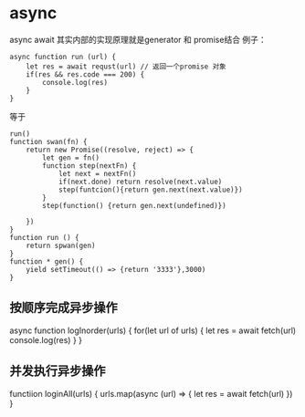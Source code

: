 # async
async await 其实内部的实现原理就是generator 和 promise结合
例子：
```
async function run (url) {
    let res = await requst(url) // 返回一个promise 对象
    if(res && res.code === 200) {
        console.log(res)
    }
}
```
等于
```
run()
function swan(fn) {
    return new Promise((resolve, reject) => {
        let gen = fn()
        function step(nextFn) {
            let next = nextFn()
            if(next.done) return resolve(next.value)
            step(funtcion(){return gen.next(next.value)})
        }
        step(function() {return gen.next(undefined)})

    })
}
function run () {
    return spwan(gen)
}
function * gen() {
    yield setTimeout(() => {return '3333'},3000)
}
```
## 按顺序完成异步操作
async function logInorder(urls) {
    for(let url of urls) {
        let res = await fetch(url)
        console.log(res)
    }
}
## 并发执行异步操作
functiion loginAll(urls) {
    urls.map(async (url) => {
        let res = await fetch(url)
    })
}